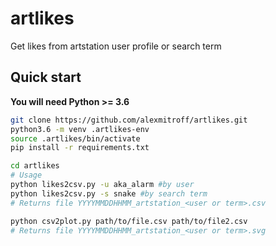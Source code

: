 # artlikes
Get likes from artstation user profile or search term

## Quick start

**You will need Python >= 3.6**

```bash
git clone https://github.com/alexmitroff/artlikes.git
python3.6 -m venv .artlikes-env
source .artlikes/bin/activate
pip install -r requirements.txt

cd artlikes
# Usage
python likes2csv.py -u aka_alarm #by user
python likes2csv.py -s snake #by search term
# Returns file YYYYMMDDHHMM_artstation_<user or term>.csv

python csv2plot.py path/to/file.csv path/to/file2.csv
# Returns file YYYYMMDDHHMM_artstation_<user or term>.svg
```